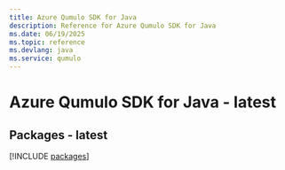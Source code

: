```yaml
---
title: Azure Qumulo SDK for Java
description: Reference for Azure Qumulo SDK for Java
ms.date: 06/19/2025
ms.topic: reference
ms.devlang: java
ms.service: qumulo
---
```

# Azure Qumulo SDK for Java - latest
## Packages - latest
[!INCLUDE [packages](qumulo-index.md)]